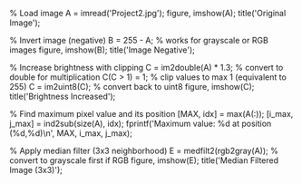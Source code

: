 % Load image
A = imread('Project2.jpg');
figure, imshow(A);
title('Original Image');

% Invert image (negative)
B = 255 - A;  % works for grayscale or RGB images
figure, imshow(B);
title('Image Negative');

% Increase brightness with clipping
C = im2double(A) * 1.3;    % convert to double for multiplication
C(C > 1) = 1;              % clip values to max 1 (equivalent to 255)
C = im2uint8(C);           % convert back to uint8
figure, imshow(C);
title('Brightness Increased');

% Find maximum pixel value and its position
[MAX, idx] = max(A(:));
[i_max, j_max] = ind2sub(size(A), idx);
fprintf('Maximum value: %d at position (%d,%d)\n', MAX, i_max, j_max);

% Apply median filter (3x3 neighborhood)
E = medfilt2(rgb2gray(A)); % convert to grayscale first if RGB
figure, imshow(E);
title('Median Filtered Image (3x3)');
